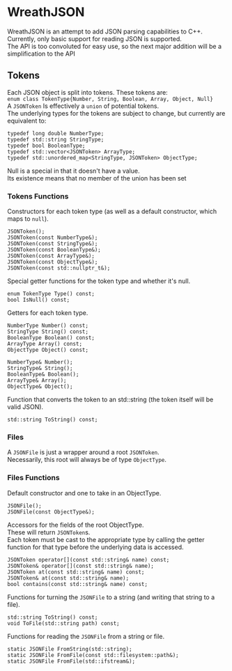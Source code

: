 # WreathJSON

WreathJSON is an attempt to add JSON parsing capabilities to C++. Currently, only basic support for reading JSON is supported.\
The API is too convoluted for easy use, so the next major addition will be a simplification to the API
## Tokens

Each JSON object is split into tokens. These tokens are:\
```enum class TokenType{Number, String, Boolean, Array, Object, Null}```\
A ```JSONToken``` Is effectively a ```union``` of potential tokens.\
The underlying types for the tokens are subject to change, but currently are equivalent to:
```
typedef long double NumberType;
typedef std::string StringType;
typedef bool BooleanType;
typedef std::vector<JSONToken> ArrayType;
typedef std::unordered_map<StringType, JSONToken> ObjectType;
```
Null is a special in that it doesn't have a value.\
Its existence means that no member of the union has been set

### Tokens Functions

Constructors for each token type (as well as a default constructor, which maps to ```null```).
```
JSONToken();
JSONToken(const NumberType&);
JSONToken(const StringType&);
JSONToken(const BooleanType&);
JSONToken(const ArrayType&);
JSONToken(const ObjectType&);
JSONToken(const std::nullptr_t&);
```
Special getter functions for the token type and whether it's null.
```
enum TokenType Type() const;
bool IsNull() const;
```
Getters for each token type.
```
NumberType Number() const;
StringType String() const;
BooleanType Boolean() const;
ArrayType Array() const;
ObjectType Object() const;

NumberType& Number();
StringType& String();
BooleanType& Boolean();
ArrayType& Array();
ObjectType& Object();
```
Function that converts the token to an std::string (the token itself will be valid JSON).
```
std::string ToString() const;
```

### Files

A ```JSONFile``` is just a wrapper around a root ```JSONToken```.\
Necessarily, this root will always be of type ```ObjectType```.

### Files Functions
Default constructor and one to take in an ObjectType.
```
JSONFile();
JSONFile(const ObjectType&);
```
Accessors for the fields of the root ObjectType.\
These will return ```JSONToken```s.\
Each token must be cast to the appropriate type by calling the getter function for that type before the underlying data is accessed.
```
JSONToken operator[](const std::string& name) const;
JSONToken& operator[](const std::string& name);
JSONToken at(const std::string& name) const;
JSONToken& at(const std::string& name);
bool contains(const std::string& name) const;
```
Functions for turning the ```JSONFile``` to a string (and writing that string to a file).
```
std::string ToString() const;
void ToFile(std::string path) const;
```
Functions for reading the ```JSONFile``` from a string or file.
```
static JSONFile FromString(std::string);
static JSONFile FromFile(const std::filesystem::path&);
static JSONFile FromFile(std::ifstream&);
```
